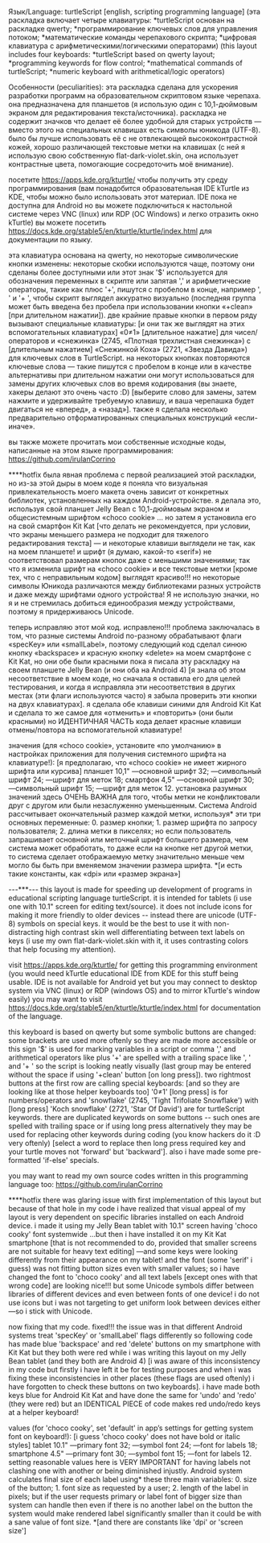 
Язык/Language:
turtleScript
[english, scripting programming language]
(эта раскладка включает четыре клавиатуры:
   *turtleScript основан на раскладке qwerty;
   *программирование ключевых слов для управления потоком;
   *математические команды черепахового скрипта;
   *цифровая клавиатура с арифметическими/логическими операторами)
(this layout includes four keyboards:
  *turtleScript based on qwerty layout;
  *programming keywords for flow control;
  *mathematical commands of turtleScript;
  *numeric keyboard with arithmetical/logic operators)

Особенности (peculiarities):
эта раскладка сделана для ускорения разработки программ на образовательном скриптовом языке черепаха.
 она предназначена для планшетов (я использую один с 10,1-дюймовым экраном для редактирования
 текста/источника).
раскладка не содержит значков что делает её более удобной для старых устройств — вместо этого на
 специальных клавишах есть символы юникода (UTF-8).
 было бы лучше использовать её с не отвлекающей высококонтрастной кожей, хорошо различающей текстовые
 метки на клавишах (с ней я использую свою собственную flat-dark-violet.skin, она использует контрастные цвета,
 помогающие сосредоточить моё внимание).

 посетите https://apps.kde.org/kturtle/ чтобы получить эту среду программирования
  (вам понадобится образовательная IDE kTurtle из KDE, чтобы можно было использовать этот материал.
 IDE пока не доступна для Android но вы можете подключиться к настольной системе через VNC (linux) или
 RDP (ОС Windows) и легко отразить окно kTurtle)
 вы можете посетить https://docs.kde.org/stable5/en/kturtle/kturtle/index.html для документации по языку.

эта клавиатура основана на qwerty, но некоторые символические кнопки изменены: некоторые скобки
 используются чаще, поэтому они сделаны более доступными или этот знак '$' используется для обозначения
 переменных в скрипте или запятая ',' и арифметические операторы, такие как плюс '+', пишутся с пробелом
 в конце, например ', ' и '+ ', чтобы скрипт выглядел аккуратно визуально (последняя группа может быть введена
 без пробела при использовании кнопки «+clean» [при длительном нажатии]).
 две крайние правые кнопки в первом ряду вызывают специальные клавиатуры:
      [и они так же выглядят на этих вспомогательных клавиатурах]
 «0≠1» [длительное нажатие] для чисел/операторов и «снежинка» (2745, «Плотная трехлистная снежинка»)
 с [длительным нажатием] «Снежинкой Коха» (2721, «Звезда Давида») для ключевых слов в TurtleScript.
 на некоторых кнопках повторяются ключевые слова — такие пишутся с пробелом в конце или в качестве
 альтернативы при длительном нажатии они могут использоваться для замены других ключевых слов
 во время кодирования (вы знаете, хакеры делают это очень часто :D)
 [выберите слово для замены, затем нажмите и удерживайте требуемую клавишу, и ваша черепашка будет
 двигаться не «вперед», а «назад»].
 также я сделала несколько предварительно отформатированных специальных конструкций «если-иначе».

 вы также можете прочитать мои собственные исходные коды, написанные на этом языке программирования:
   https://github.com/irulanCorrino


****hotfix
была явная проблема с первой реализацией этой  раскладки, но из-за этой дыры в моем коде я поняла
что визуальная привлекательность моего макета очень зависит от конкретных библиотек, установленных на
каждом Android-устройстве.
я делала это, используя свой планшет Jelly Bean с 10,1-дюймовым экраном и общесистемным шрифтом
«choco cookie» ... но затем я установила его на свой смартфон Kit Kat [что делать не рекомендуется,
при условии, что экраны меньшего размера не подходит для тяжелого редактирования текста] — и некоторые
клавиши выглядели не так, как на моем планшете!
и шрифт (я думаю, какой-то «serif») не соответствовал размерам кнопок даже с меньшими значениями;
так что я изменила шрифт на «choco cookie» и все текстовые метки [кроме тех, что с неправильным кодом]
выглядят красиво!!!
но некоторые символы Юникода различаются между библиотеками разных устройств и даже между шрифтами
одного устройства!
Я не использую значки, но я и не стремилась добиться единообразия между устройствами, поэтому я
придерживаюсь Unicode.

теперь исправляю этот мой код.  исправлено!!!
проблема заключалась в том, что разные системы Android по-разному обрабатывают флаги «specKey» или
«smallLabel», поэтому следующий код
   <Key android:keyLabel="bS⇦" android:codes="-5" android:keyWidth="9.0%p" android:isRepeatable="true" />
   <Key android:keyLabel="⇨dl" android:codes="-5112" android:specKey="true" android:isRepeatable="true" />
сделал синюю кнопку «backspace» и красную кнопку «delete» на моем смартфоне с Kit Kat, но они обе были
красными пока я писала эту раскладку на своем планшете Jelly Bean (и они оба на Android 4) [я знала об этом
несоответствие в моем коде, но сначала я оставила его для целей тестирования, и когда я исправляла эти
несоответствия в других местах (эти флаги используются часто) я забыла проверить эти кнопки на двух
клавиатурах].
я сделала обе клавиши синими для Android Kit Kat и сделала то же самое для «отменить» и «повторить»
(они были красными) но ИДЕНТИЧНАЯ ЧАСТЬ кода делает красные клавиши отмены/повтора
на вспомогательной клавиатуре!

значения (для «choco cookie», установите «по умолчанию» в настройках приложения для получения
системного шрифта на клавиатуре!):
[я предполагаю, что «choco cookie» не имеет жирного шрифта или курсива]
планшет 10,1"
                      —основной шрифт 32;
                      —символьный шрифт 24;
                      —шрифт для меток 18;
смартфон 4,5"
                      —основной шрифт 30;
                      —символьный шрифт 15;
                      —шрифт для меток 12.
                      установка разумных значений здесь ОЧЕНЬ ВАЖНА для того, чтобы метки не конфликтовали друг
                      с другом или были незаслуженно уменьшенным.  Система Android рассчитывает окончательный
                      размер каждой метки, используя* эти три основных переменные:
                      0. размер кнопки;  1. размер шрифта по запросу пользователя;  2. длина метки в пикселях;
                      но если пользователь запрашивает основной или меточный шрифт большего размера, чем система
                      может обработать, то даже если на кнопке нет другой метки, то система сделает отображаемую
                      метку значительно меньше чем могло бы быть при вменяемом значении размера шрифта.
                       *[и есть такие константы, как «dpi» или «размер экрана»]

---***---
this layout is made for speeding up development of programs in educational scripting language turtleScript.
it is intended for tablets (i use one with 10.1" screen for editing text/source). it does not include icons for
making it more friendly to older devices -- instead there are unicode (UTF-8) symbols on special keys.
it would be the best to use it with non-distracting high contrast skin well differentiating between text labels
on keys (i use my own flat-dark-violet.skin with it, it uses contrasting colors that help focusing my attention).

 visit https://apps.kde.org/kturtle/ for getting this programming environment
 (you would need kTurtle educational IDE from KDE for this stuff being usable. IDE is not available for Android yet
 but you may connect to desktop system via VNC (linux) or RDP (windows OS) and to mirror kTurtle's window easily)
 you may want to visit https://docs.kde.org/stable5/en/kturtle/kturtle/index.html for documentation of the language.

this keyboard is based on qwerty but some symbolic buttons are changed: some brackets are used more oftenly so
 they are made more accessible or this sign '$' is used for marking variables in a script or comma ',' and arithmetical
 operators like plus '+' are spelled with a trailing space like ', ' and '+ ' so the script is looking neatly visually (last
 group may be entered without the space if using '+clean' button [on long press]).
 two rightmost buttons at the first row are calling special keyboards:
     [and so they are looking like at those helper keyboards too]
 '0≠1' [long press] is for numbers/operators and 'snowflake' (2745, 'Tight Trifoliate Snowflake')
 with [long press] 'Koch snowflake' (2721, 'Star Of David') are for turtleScript keywords.
 there are duplicated keywords on some buttons -- such ones are spelled with trailing space or if using long press
 alternatively they may be used for replacing other keywords during coding (you know hackers do it :D very oftenly)
 [select a word to replace then long press required key and your turtle moves not 'forward' but 'backward'].
 also i have made some pre-formatted 'if-else' specials.

you may want to read my own source codes written in this programming language too:
  https://github.com/irulanCorrino


****hotfix
there was glaring issue with first implementation of this layout but because of that hole in my code i have realized
that visual appeal of my layout is very dependent on specific libraries installed on each Android device.
i made it using my Jelly Bean tablet with 10.1" screen having 'choco cooky' font systemwide ...but then i have
installed it on my Kit Kat smartphone [that is not recommended to do, provided that smaller screens are not
suitable for heavy text editing] —and some keys were looking differently from their appearance on my tablet!
and the font (some 'serif' i guess) was not fitting button sizes even with smaller values; so i have changed
the font to 'choco cooky' and all text labels [except ones with that wrong code] are looking nice!!!
but some Unicode symbols differ between libraries of different devices and even between fonts of one device!
i do not use icons but i was not targeting to get uniform look between devices either —so i stick with Unicode.

now fixing that my code. fixed!!!
the issue was in that different Android systems treat 'specKey' or 'smallLabel' flags differently so following code
  <Key android:keyLabel="bS⇦" android:codes="-5" android:keyWidth="9.0%p" android:isRepeatable="true" />
  <Key android:keyLabel="⇨dl" android:codes="-5112" android:specKey="true" android:isRepeatable="true" />
has made blue 'backspace' and red 'delete' buttons on my smartphone with Kit Kat but they both were red
while i was writing this layout on my Jelly Bean tablet (and they both are Android 4) [i was aware of this
inconsistency in my code but firstly i have left it be for testing purposes and when i was fixing these inconsistencies
in other places (these flags are used oftenly) i have forgotten to check these buttons on two keyboards].
i have made both keys blue for Android Kit Kat and have done the same for 'undo' and 'redo' (they were red)
but an IDENTICAL PIECE of code makes red undo/redo keys at a helper keyboard!

values (for 'choco cooky', set 'default' in app’s settings for getting system font on keyboard!):
[i guess 'choco cooky' does not have bold or italic styles]
tablet 10.1" 
                     —primary font 32;
                     —symbol font 24;
                     —font for labels 18;
smartphone 4.5"
                     —primary font 30;
                     —symbol font 15;
                     —font for labels 12.
                     setting reasonable values here is VERY IMPORTANT for having labels not clashing one with another
                     or being diminished injustly. Android system calculates final size of each label using* these three main
                     variables: 0. size of the button; 1. font size as requested by a user; 2. length of the label in pixels;
                     but if the user requests primary or label font of bigger size than system can handle then even if
                     there is no another label on the button the system would make rendered label significantly smaller
                     than it could be with a sane value of font size.
                      *[and there are constants like 'dpi' or 'screen size']


